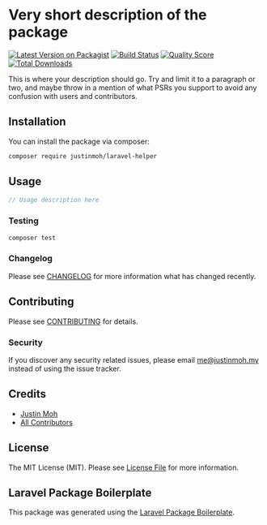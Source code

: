 # Very short description of the package

[![Latest Version on Packagist](https://img.shields.io/packagist/v/justinmoh/laravel-helper.svg?style=flat-square)](https://packagist.org/packages/justinmoh/laravel-helper)
[![Build Status](https://img.shields.io/travis/justinmoh/laravel-helper/master.svg?style=flat-square)](https://travis-ci.org/justinmoh/laravel-helper)
[![Quality Score](https://img.shields.io/scrutinizer/g/justinmoh/laravel-helper.svg?style=flat-square)](https://scrutinizer-ci.com/g/justinmoh/laravel-helper)
[![Total Downloads](https://img.shields.io/packagist/dt/justinmoh/laravel-helper.svg?style=flat-square)](https://packagist.org/packages/justinmoh/laravel-helper)

This is where your description should go. Try and limit it to a paragraph or two, and maybe throw in a mention of what PSRs you support to avoid any confusion with users and contributors.

## Installation

You can install the package via composer:

```bash
composer require justinmoh/laravel-helper
```

## Usage

``` php
// Usage description here
```

### Testing

``` bash
composer test
```

### Changelog

Please see [CHANGELOG](CHANGELOG.md) for more information what has changed recently.

## Contributing

Please see [CONTRIBUTING](CONTRIBUTING.md) for details.

### Security

If you discover any security related issues, please email me@justinmoh.my instead of using the issue tracker.

## Credits

- [Justin Moh](https://github.com/justinmoh)
- [All Contributors](../../contributors)

## License

The MIT License (MIT). Please see [License File](LICENSE.md) for more information.

## Laravel Package Boilerplate

This package was generated using the [Laravel Package Boilerplate](https://laravelpackageboilerplate.com).